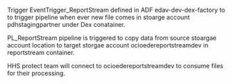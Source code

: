 Trigger EventTrigger_ReportStream defined in ADF edav-dev-dex-factory to to trigger pipeline when ever new file comes in stoarge account
 pdhstagingpartner under Dex conatainer.

PL_ReportStream pipeline  is triggered to copy data from source stoargae account location to target storgae account ocioedereportstreamdev in reportstream container.

HHS protect team will connect to ocioedereportstreamdev to consume files for their processing.

